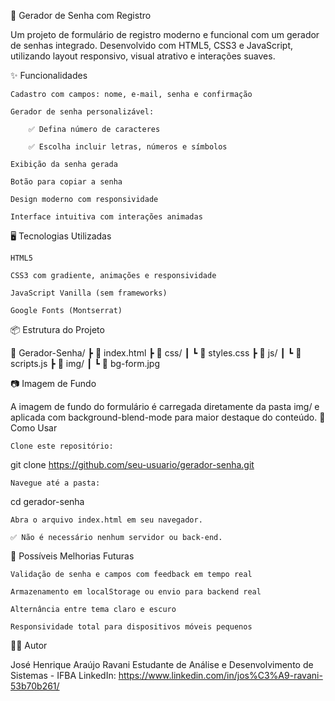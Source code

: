 🔐 Gerador de Senha com Registro

Um projeto de formulário de registro moderno e funcional com um gerador de senhas integrado. Desenvolvido com HTML5, CSS3 e JavaScript, utilizando layout responsivo, visual atrativo e interações suaves.

✨ Funcionalidades

    Cadastro com campos: nome, e-mail, senha e confirmação

    Gerador de senha personalizável:

        ✅ Defina número de caracteres

        ✅ Escolha incluir letras, números e símbolos

    Exibição da senha gerada

    Botão para copiar a senha

    Design moderno com responsividade

    Interface intuitiva com interações animadas

🖥️ Tecnologias Utilizadas

    HTML5

    CSS3 com gradiente, animações e responsividade

    JavaScript Vanilla (sem frameworks)

    Google Fonts (Montserrat)

📦 Estrutura do Projeto

📁 Gerador-Senha/
 ┣ 📜 index.html
 ┣ 📂 css/
 ┃ ┗ 📜 styles.css
 ┣ 📂 js/
 ┃ ┗ 📜 scripts.js
 ┣ 📂 img/
 ┃ ┗ 📸 bg-form.jpg

📷 Imagem de Fundo

A imagem de fundo do formulário é carregada diretamente da pasta img/ e aplicada com background-blend-mode para maior destaque do conteúdo.
🚀 Como Usar

    Clone este repositório:

git clone https://github.com/seu-usuario/gerador-senha.git

    Navegue até a pasta:

cd gerador-senha

    Abra o arquivo index.html em seu navegador.

    ✅ Não é necessário nenhum servidor ou back-end.

📌 Possíveis Melhorias Futuras

    Validação de senha e campos com feedback em tempo real

    Armazenamento em localStorage ou envio para backend real

    Alternância entre tema claro e escuro

    Responsividade total para dispositivos móveis pequenos

👨‍💻 Autor

José Henrique Araújo Ravani
Estudante de Análise e Desenvolvimento de Sistemas - IFBA
LinkedIn: https://www.linkedin.com/in/jos%C3%A9-ravani-53b70b261/
